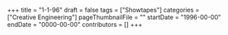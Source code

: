 +++
title = "1-1-96"
draft = false
tags = ["Showtapes"]
categories = ["Creative Engineering"]
pageThumbnailFile = ""
startDate = "1996-00-00"
endDate = "0000-00-00"
contributors = []
+++
